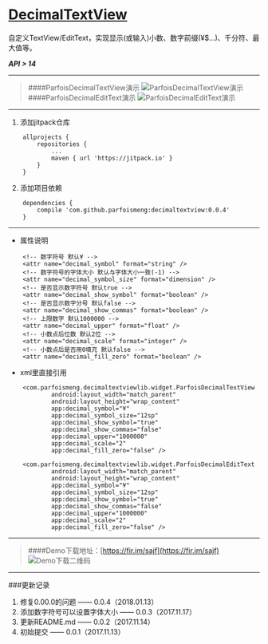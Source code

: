 # [DecimalTextView](https://github.com/ParfoisMeng/DecimalTextView)
自定义TextView/EditText，实现显示(或输入)小数、数字前缀(¥$...)、千分符、最大值等。

***API > 14***

----------

> ####ParfoisDecimalTextView演示
![ParfoisDecimalTextView演示](http://img.blog.csdn.net/20171117163714305?watermark/2/text/aHR0cDovL2Jsb2cuY3Nkbi5uZXQveW91c2hpNTIwMDAw/font/5a6L5L2T/fontsize/400/fill/I0JBQkFCMA==/dissolve/70/gravity/SouthEast)
> ####ParfoisDecimalEditText演示
![ParfoisDecimalEditText演示](http://img.blog.csdn.net/20171117172033611?watermark/2/text/aHR0cDovL2Jsb2cuY3Nkbi5uZXQveW91c2hpNTIwMDAw/font/5a6L5L2T/fontsize/400/fill/I0JBQkFCMA==/dissolve/70/gravity/SouthEast)

----------

1. 添加jitpack仓库
```
	allprojects {
		repositories {
			...
			maven { url 'https://jitpack.io' }
		}
	}
```
2. 添加项目依赖
```
	dependencies {
		compile 'com.github.parfoismeng:decimaltextview:0.0.4'
	}
```

----------

- 属性说明
```
	<!-- 数字符号 默认¥ -->
	<attr name="decimal_symbol" format="string" />
	<!-- 数字符号的字体大小 默认与字体大小一致(-1) -->
	<attr name="decimal_symbol_size" format="dimension" />
	<!-- 是否显示数字符号 默认true -->
	<attr name="decimal_show_symbol" format="boolean" />
	<!-- 是否显示数字分号 默认false -->
	<attr name="decimal_show_commas" format="boolean" />
	<!-- 上限数字 默认1000000 -->
	<attr name="decimal_upper" format="float" />
	<!-- 小数点后位数 默认2位 -->
	<attr name="decimal_scale" format="integer" />
	<!-- 小数点后是否用0填充 默认false -->
	<attr name="decimal_fill_zero" format="boolean" />
```
- xml里直接引用
```
	<com.parfoismeng.decimaltextviewlib.widget.ParfoisDecimalTextView
	        android:layout_width="match_parent"
	        android:layout_height="wrap_content"
	        app:decimal_symbol="¥"
	        app:decimal_symbol_size="12sp"
	        app:decimal_show_symbol="true"
	        app:decimal_show_commas="false"
	        app:decimal_upper="1000000"
	        app:decimal_scale="2"
	        app:decimal_fill_zero="false" />

	<com.parfoismeng.decimaltextviewlib.widget.ParfoisDecimalEditText
	        android:layout_width="match_parent"
	        android:layout_height="wrap_content"
	        app:decimal_symbol="¥"
	        app:decimal_symbol_size="12sp"
	        app:decimal_show_symbol="true"
	        app:decimal_show_commas="false"
	        app:decimal_upper="1000000"
	        app:decimal_scale="2"
	        app:decimal_fill_zero="false" />
```
----------

> ####Demo下载地址：[https://fir.im/sajf](https://fir.im/sajf)
![Demo下载二维码](http://img.blog.csdn.net/20171117173428366?watermark/2/text/aHR0cDovL2Jsb2cuY3Nkbi5uZXQveW91c2hpNTIwMDAw/font/5a6L5L2T/fontsize/400/fill/I0JBQkFCMA==/dissolve/70/gravity/SouthEast)

----------

###更新记录
 1.  修复0.00.0的问题 —— 0.0.4（2018.01.13）
 2.  添加数字符号可以设置字体大小 —— 0.0.3（2017.11.17）
 3.  更新README.md —— 0.0.2（2017.11.14）
 4.  初始提交 —— 0.0.1（2017.11.13）